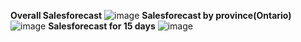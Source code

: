 **Overall Salesforecast**
![image](https://github.com/Nishi2598/superstore-sales-dashboard-forecast-/assets/65997634/0031c64c-ee37-4ea8-95e9-81d453f72acb)
**Salesforecast by province(Ontario)**
![image](https://github.com/Nishi2598/superstore-sales-dashboard-forecast-/assets/65997634/35050ecb-9563-43ca-932f-1415e82e66d4)
**Salesforecast for 15 days**
![image](https://github.com/Nishi2598/superstore-sales-dashboard-forecast-/assets/65997634/5f14d70e-8d0d-4c37-8b78-e7b4025fb7a7)
